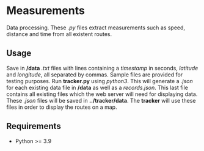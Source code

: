 # Measurements

Data processing. These *.py* files extract measurements such as speed, distance and time from all existent routes.

## Usage

Save in **/data** *.txt* files with lines containing a *timestamp* in seconds, *latitude* and *longitude*, all separated by commas. Sample files are provided for testing purposes. Run **tracker.py** using *python3*. This will generate a *.json* for each existing data file in **/data** as well as a *records.json*. This last file contains all existing files which the web server will need for displaying data. These *.json* files will be saved in **../tracker/data**. The **tracker** will use these files in order to display the routes on a map.

## Requirements

- Python >= 3.9